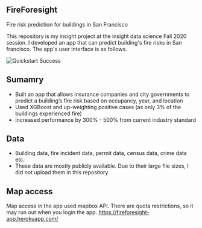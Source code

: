 ## FireForesight
Fire risk prediction for buildings in San Francisco

This repository is my insight project at the insight data science Fall 2020 session. I developed an app that can predict building's fire risks in San francisco.
The app's user interface is as follows.

![Quickstart Success](app_gif.gif)

## Sumamry
- Built an app that allows insurance companies and city governments to predict a building’s fire risk based on occupancy, year, and location
- Used XGBoost and up-weighting positive cases (as only 3% of the buildings experienced fire)
- Increased performance by 300% - 500% from current industry standard


## Data
- Building data, fire incident data, permit data, census data, crime data etc.
- These data are mostly publicly available. Due to their large file sizes, I did not upload them in this repository.

## Map access
Map access in the app used mapbox API. There are quota restrictions, so it may run out when you login the app.
https://fireforesight-app.herokuapp.com/

